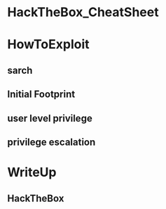 # HackTheBox_CheatSheet

# HowToExploit
## sarch
## Initial Footprint
## user level privilege
## privilege escalation

# WriteUp
## HackTheBox

